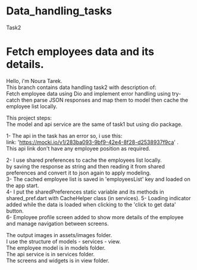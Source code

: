 # Data_handling_tasks

Task2

# Fetch employees data and its details.

Hello, i'm Noura Tarek.   
This branch contains data handling task2
with description of:                    
Fetch employee data using Dio and implement error handling using try-catch then parse JSON responses
and map them to model then cache the employee list locally.

This project steps:               
The model and api service are the same of task1 but using dio package.

1- The api in the task has an error so, i use this:  
link: 'https://mocki.io/v1/283ba093-9bf9-42e4-8f28-d2538937f9ca' .   
This api link don't have any employee position as required.

2- I use shared preferences to cache the employees list locally.                   
by saving the response as string and then reading it from shared preferences and convert it to json
again to apply modeling.              
3- The cached employee list is saved in 'employeesList' key and loaded on the app start.        
4- I put the sharedPreferences static variable and its methods in shared_pref.dart with CacheHelper
class (in services).
5- Loading indicator added while the data is loaded when clicking to the 'click to get data'
button.               
6- Employee profile screen added to show more details of the employee and manage navigation between
screens.

The output images in assets/images folder.     
I use the structure of models - services - view.    
The employee model is in models folder.      
The api service is in services folder.      
The screens and widgets is in view folder.     

